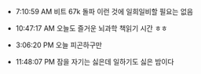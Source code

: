 
- 7:10:59 AM 비트 67k 돌파 이런 것에 일희일비할 필요는 없음

- 10:47:17 AM 오늘도 즐거운 뇌과학 책읽기 시간 ㅎㅎ
- 3:06:20 PM 오늘 피곤하구만
- 11:48:07 PM 잠을 자기는 싫은데 일하기도 싫은 밤이다